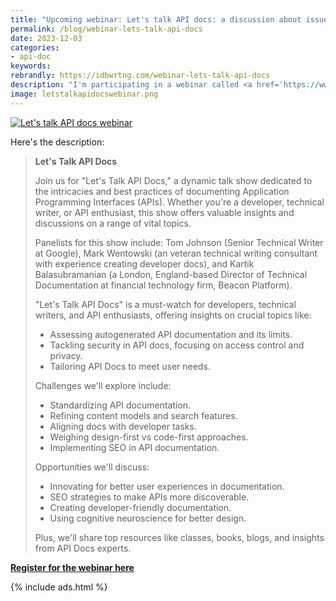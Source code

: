 ```yaml
---
title: "Upcoming webinar: Let's talk API docs: a discussion about issues impacting documentation for APIs"
permalink: /blog/webinar-lets-talk-api-docs
date: 2023-12-03
categories:
- api-doc
keywords: 
rebrandly: https://idbwrtng.com/webinar-lets-talk-api-docs
description: "I'm participating in a webinar called <a href='https://www.brighttalk.com/webcast/9273/601108'>Let's Talk API Docs</a> with Scott Abel, Mark Wentowski, and Kartik Balasubramanian on December 13 at 8am PST. The panel discussion will cover a wide array of topics, such as limitations of autogenerated API documentation, security in API docs, tailoring documentation to user needs. We also might discuss challenges like standardizing API documentation as well as opportunities for improving the developer experience."
image: letstalkapidocswebinar.png
---
```


<a href="https://www.brighttalk.com/webcast/9273/601108"><img src="{{site.media}}/letstalkapidocswebinar.png" alt="Let's talk API docs webinar" /></a>

Here's the description: 

> **Let's Talk API Docs**
>  
> Join us for "Let's Talk API Docs," a dynamic talk show dedicated to the intricacies and best practices of documenting Application Programming Interfaces (APIs). Whether you're a developer, technical writer, or API enthusiast, this show offers valuable insights and discussions on a range of vital topics.
> 
> Panelists for this show include: Tom Johnson (Senior Technical Writer at Google), Mark Wentowski (an veteran technical writing consultant with experience creating developer docs), and Kartik Balasubramanian (a London, England-based Director of Technical Documentation at financial technology firm, Beacon Platform).
> 
> "Let's Talk API Docs" is a must-watch for developers, technical writers, and API enthusiasts, offering insights on crucial topics like:
> 
> * Assessing autogenerated API documentation and its limits.
> * Tackling security in API docs, focusing on access control and privacy.
> * Tailoring API Docs to meet user needs.
> 
> Challenges we'll explore include:
> 
> * Standardizing API documentation.
> * Refining content models and search features.
> * Aligning docs with developer tasks.
> * Weighing design-first vs code-first approaches.
> * Implementing SEO in API documentation.
> 
> Opportunities we'll discuss:
> 
> * Innovating for better user experiences in documentation.
> * SEO strategies to make APIs more discoverable.
> * Creating developer-friendly documentation.
> *  Using cognitive neuroscience for better design.
>
> Plus, we'll share top resources like classes, books, blogs, and insights from API Docs experts.

**[Register for the webinar here](https://www.brighttalk.com/webcast/9273/601108)**


{% include ads.html %}

